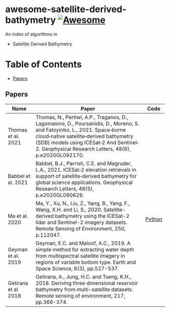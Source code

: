 # awesome-satellite-derived-bathymetry [![Awesome](https://awesome.re/badge.svg)](https://awesome.re)

An index of algorithms in
- Satellite Derived Bathymetry
<!--- - causal machine learning: solves ML problems ---!>

<!---
**Reproducibility is important!** We will remove those methods without open-source code unless it is a survey/review paper.

Please cite [our survey paper](https://arxiv.org/pdf/1809.09337) if this index is helpful.
```
@article{guo2020survey,
  title={A survey of learning causality with data: Problems and methods},
  author={Guo, Ruocheng and Cheng, Lu and Li, Jundong and Hahn, P Richard and Liu, Huan},
  journal={ACM Computing Surveys (CSUR)},
  volume={53},
  number={4},
  pages={1--37},
  year={2020},
  publisher={ACM New York, NY, USA}
}
```
-->
# Table of Contents

- [Papers](#papers)

## Papers
|Name|Paper|Code|
|---|---|---|
|Thomas et al. 2021|Thomas, N., Pertiwi, A.P., Traganos, D., Lagomasino, D., Poursanidis, D., Moreno, S. and Fatoyinbo, L., 2021. Space‐borne cloud‐native satellite‐derived bathymetry (SDB) models using ICESat‐2 And Sentinel‐2. Geophysical Research Letters, 48(6), p.e2020GL092170.||
|Babbel et al. 2021|Babbel, B.J., Parrish, C.E. and Magruder, L.A., 2021. ICESat‐2 elevation retrievals in support of satellite‐derived bathymetry for global science applications. Geophysical Research Letters, 48(5), p.e2020GL090629.||
|Ma et al. 2020|Ma, Y., Xu, N., Liu, Z., Yang, B., Yang, F., Wang, X.H. and Li, S., 2020. Satellite-derived bathymetry using the ICESat-2 lidar and Sentinel-2 imagery datasets. Remote Sensing of Environment, 250, p.112047.|[Python](https://github.com/manmeet3591/sdb_thailand)|
|Geyman et al. 2019|Geyman, E.C. and Maloof, A.C., 2019. A simple method for extracting water depth from multispectral satellite imagery in regions of variable bottom type. Earth and Space Science, 6(3), pp.527-537.||
|Getirana et al 2018|Getirana, A., Jung, H.C. and Tseng, K.H., 2018. Deriving three dimensional reservoir bathymetry from multi-satellite datasets. Remote sensing of environment, 217, pp.366-374.||





